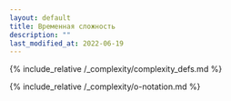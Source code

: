```yaml
---
layout: default
title: Временная сложность
description: ""
last_modified_at: 2022-06-19
---
```


{% include_relative /_complexity/complexity_defs.md %}

{% include_relative /_complexity/o-notation.md %}